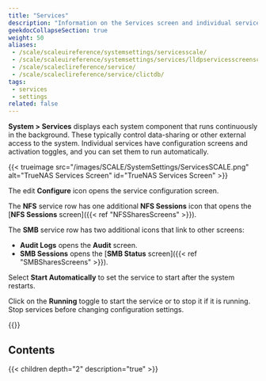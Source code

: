 ```yaml
---
title: "Services"
description: "Information on the Services screen and individual service articles in the Services area."
geekdocCollapseSection: true
weight: 50
aliases: 
 - /scale/scaleuireference/systemsettings/servicesscale/
 - /scale/scaleuireference/systemsettings/services/lldpservicesscreenscale/
 - /scale/scaleclireference/service/
 - /scale/scaleclireference/service/clictdb/
tags:
 - services
 - settings
related: false
---
```


**System > Services** displays each system component that runs continuously in the background. These typically control data-sharing or other external access to the system. Individual services have configuration screens and activation toggles, and you can set them to run automatically.

{{< trueimage src="/images/SCALE/SystemSettings/ServicesSCALE.png" alt="TrueNAS Services Screen" id="TrueNAS Services Screen" >}}

The <span class="material-icons">edit</span> **Configure** icon opens the service configuration screen.

The **NFS** service row has one additional <span class="iconify" data-icon="material-symbols:list"></span> **NFS Sessions** icon that opens the [**NFS Sessions** screen]({{< ref "NFSSharesScreens" >}}).

The **SMB** service row has two additional icons that link to other screens:
* <span class="iconify" data-icon="material-symbols:receipt-long"></span> **Audit Logs** opens the **Audit** screen.
* <span class="iconify" data-icon="material-symbols:list"></span> **SMB Sessions** opens the [**SMB Status** screen]({{< ref "SMBSharesScreens" >}}).

Select **Start Automatically** to set the service to start after the system restarts.

Click on the **Running** toggle to start the service or to stop it if it is running. Stop services before changing configuration settings.

{{<include file="/static/includes/addcolumnorganizer.md">}}

<div class="noprint">

## Contents

{{< children depth="2" description="true" >}}

</div>
